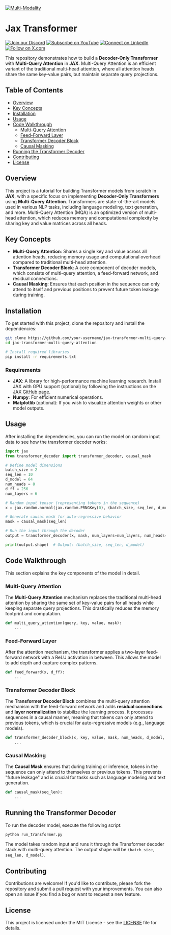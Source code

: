 [![Multi-Modality](agorabanner.png)](https://discord.com/servers/agora-999382051935506503)

# Jax Transformer
[![Join our Discord](https://img.shields.io/badge/Discord-Join%20our%20server-5865F2?style=for-the-badge&logo=discord&logoColor=white)](https://discord.gg/agora-999382051935506503) [![Subscribe on YouTube](https://img.shields.io/badge/YouTube-Subscribe-red?style=for-the-badge&logo=youtube&logoColor=white)](https://www.youtube.com/@kyegomez3242) [![Connect on LinkedIn](https://img.shields.io/badge/LinkedIn-Connect-blue?style=for-the-badge&logo=linkedin&logoColor=white)](https://www.linkedin.com/in/kye-g-38759a207/) [![Follow on X.com](https://img.shields.io/badge/X.com-Follow-1DA1F2?style=for-the-badge&logo=x&logoColor=white)](https://x.com/kyegomezb)


This repository demonstrates how to build a **Decoder-Only Transformer** with **Multi-Query Attention** in **JAX**. Multi-Query Attention is an efficient variant of the traditional multi-head attention, where all attention heads share the same key-value pairs, but maintain separate query projections.

## Table of Contents

- [Overview](#overview)
- [Key Concepts](#key-concepts)
- [Installation](#installation)
- [Usage](#usage)
- [Code Walkthrough](#code-walkthrough)
  - [Multi-Query Attention](#multi-query-attention)
  - [Feed-Forward Layer](#feed-forward-layer)
  - [Transformer Decoder Block](#transformer-decoder-block)
  - [Causal Masking](#causal-masking)
- [Running the Transformer Decoder](#running-the-transformer-decoder)
- [Contributing](#contributing)
- [License](#license)

## Overview

This project is a tutorial for building Transformer models from scratch in **JAX**, with a specific focus on implementing **Decoder-Only Transformers** using **Multi-Query Attention**. Transformers are state-of-the-art models used in various NLP tasks, including language modeling, text generation, and more. Multi-Query Attention (MQA) is an optimized version of multi-head attention, which reduces memory and computational complexity by sharing key and value matrices across all heads.

## Key Concepts

- **Multi-Query Attention**: Shares a single key and value across all attention heads, reducing memory usage and computational overhead compared to traditional multi-head attention.
- **Transformer Decoder Block**: A core component of decoder models, which consists of multi-query attention, a feed-forward network, and residual connections.
- **Causal Masking**: Ensures that each position in the sequence can only attend to itself and previous positions to prevent future token leakage during training.

## Installation

To get started with this project, clone the repository and install the dependencies:

```bash
git clone https://github.com/your-username/jax-transformer-multi-query-attention.git
cd jax-transformer-multi-query-attention

# Install required libraries
pip install -r requirements.txt
```

### Requirements

- **JAX**: A library for high-performance machine learning research. Install JAX with GPU support (optional) by following the instructions on the [JAX GitHub page](https://github.com/google/jax).
- **Numpy**: For efficient numerical operations.
- **Matplotlib** (optional): If you wish to visualize attention weights or other model outputs.

## Usage

After installing the dependencies, you can run the model on random input data to see how the transformer decoder works:

```python
import jax
from transformer_decoder import transformer_decoder, causal_mask

# Define model dimensions
batch_size = 2
seq_len = 10
d_model = 64
num_heads = 8
d_ff = 256
num_layers = 6

# Random input tensor (representing tokens in the sequence)
x = jax.random.normal(jax.random.PRNGKey(0), (batch_size, seq_len, d_model))

# Generate causal mask for auto-regressive behavior
mask = causal_mask(seq_len)

# Run the input through the decoder
output = transformer_decoder(x, mask, num_layers=num_layers, num_heads=num_heads, d_model=d_model, d_ff=d_ff)

print(output.shape)  # Output: (batch_size, seq_len, d_model)
```

## Code Walkthrough

This section explains the key components of the model in detail.

### Multi-Query Attention

The **Multi-Query Attention** mechanism replaces the traditional multi-head attention by sharing the same set of key-value pairs for all heads while keeping separate query projections. This drastically reduces the memory footprint and computation.

```python
def multi_query_attention(query, key, value, mask):
    ...
```

### Feed-Forward Layer

After the attention mechanism, the transformer applies a two-layer feed-forward network with a ReLU activation in between. This allows the model to add depth and capture complex patterns.

```python
def feed_forward(x, d_ff):
    ...
```

### Transformer Decoder Block

The **Transformer Decoder Block** combines the multi-query attention mechanism with the feed-forward network and adds **residual connections** and **layer normalization** to stabilize the learning process. It processes sequences in a causal manner, meaning that tokens can only attend to previous tokens, which is crucial for auto-regressive models (e.g., language models).

```python
def transformer_decoder_block(x, key, value, mask, num_heads, d_model, d_ff):
    ...
```

### Causal Masking

The **Causal Mask** ensures that during training or inference, tokens in the sequence can only attend to themselves or previous tokens. This prevents "future leakage" and is crucial for tasks such as language modeling and text generation.

```python
def causal_mask(seq_len):
    ...
```

## Running the Transformer Decoder

To run the decoder model, execute the following script:

```python
python run_transformer.py
```

The model takes random input and runs it through the Transformer decoder stack with multi-query attention. The output shape will be `(batch_size, seq_len, d_model)`.

## Contributing

Contributions are welcome! If you'd like to contribute, please fork the repository and submit a pull request with your improvements. You can also open an issue if you find a bug or want to request a new feature.

## License

This project is licensed under the MIT License - see the [LICENSE](LICENSE) file for details.
